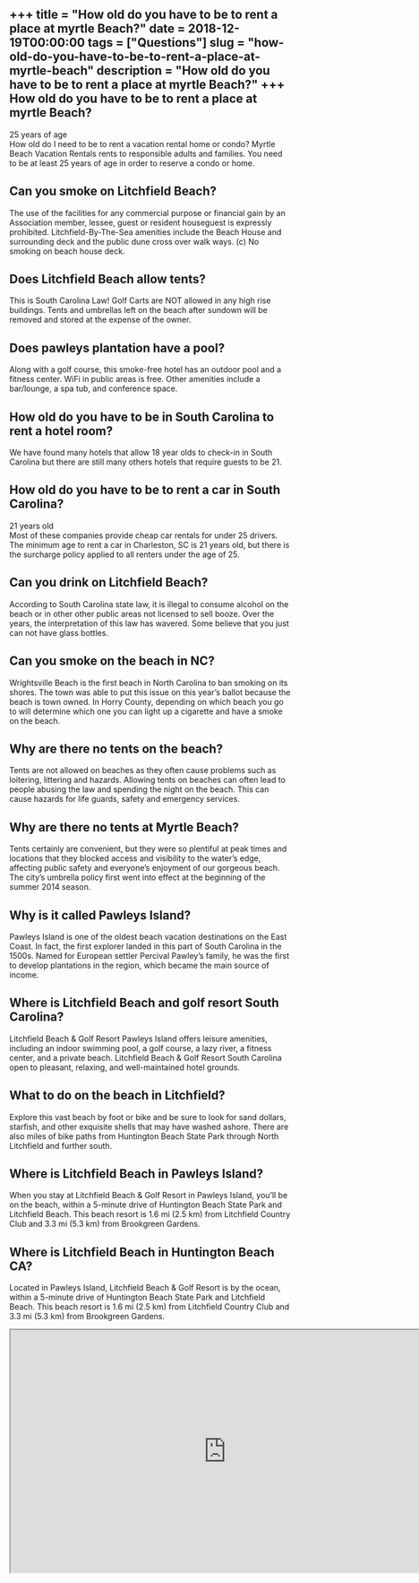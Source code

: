 +++
title = "How old do you have to be to rent a place at myrtle Beach?"
date = 2018-12-19T00:00:00
tags = ["Questions"]
slug = "how-old-do-you-have-to-be-to-rent-a-place-at-myrtle-beach"
description = "How old do you have to be to rent a place at myrtle Beach?"
+++
How old do you have to be to rent a place at myrtle Beach?
----------------------------------------------------------

25 years of age  
How old do I need to be to rent a vacation rental home or condo? Myrtle Beach Vacation Rentals rents to responsible adults and families. You need to be at least 25 years of age in order to reserve a condo or home.

Can you smoke on Litchfield Beach?
----------------------------------

The use of the facilities for any commercial purpose or financial gain by an Association member, lessee, guest or resident houseguest is expressly prohibited. Litchfield-By-The-Sea amenities include the Beach House and surrounding deck and the public dune cross over walk ways. (c) No smoking on beach house deck.

Does Litchfield Beach allow tents?
----------------------------------

This is South Carolina Law! Golf Carts are NOT allowed in any high rise buildings. Tents and umbrellas left on the beach after sundown will be removed and stored at the expense of the owner.

Does pawleys plantation have a pool?
------------------------------------

Along with a golf course, this smoke-free hotel has an outdoor pool and a fitness center. WiFi in public areas is free. Other amenities include a bar/lounge, a spa tub, and conference space.

How old do you have to be in South Carolina to rent a hotel room?
-----------------------------------------------------------------

We have found many hotels that allow 18 year olds to check-in in South Carolina but there are still many others hotels that require guests to be 21.

How old do you have to be to rent a car in South Carolina?
----------------------------------------------------------

21 years old  
Most of these companies provide cheap car rentals for under 25 drivers. The minimum age to rent a car in Charleston, SC is 21 years old, but there is the surcharge policy applied to all renters under the age of 25.

Can you drink on Litchfield Beach?
----------------------------------

According to South Carolina state law, it is illegal to consume alcohol on the beach or in other other public areas not licensed to sell booze. Over the years, the interpretation of this law has wavered. Some believe that you just can not have glass bottles.

Can you smoke on the beach in NC?
---------------------------------

Wrightsville Beach is the first beach in North Carolina to ban smoking on its shores. The town was able to put this issue on this year’s ballot because the beach is town owned. In Horry County, depending on which beach you go to will determine which one you can light up a cigarette and have a smoke on the beach.

Why are there no tents on the beach?
------------------------------------

Tents are not allowed on beaches as they often cause problems such as loitering, littering and hazards. Allowing tents on beaches can often lead to people abusing the law and spending the night on the beach. This can cause hazards for life guards, safety and emergency services.

Why are there no tents at Myrtle Beach?
---------------------------------------

Tents certainly are convenient, but they were so plentiful at peak times and locations that they blocked access and visibility to the water’s edge, affecting public safety and everyone’s enjoyment of our gorgeous beach. The city’s umbrella policy first went into effect at the beginning of the summer 2014 season.

Why is it called Pawleys Island?
--------------------------------

Pawleys Island is one of the oldest beach vacation destinations on the East Coast. In fact, the first explorer landed in this part of South Carolina in the 1500s. Named for European settler Percival Pawley’s family, he was the first to develop plantations in the region, which became the main source of income.

Where is Litchfield Beach and golf resort South Carolina?
---------------------------------------------------------

Litchfield Beach &amp; Golf Resort Pawleys Island offers leisure amenities, including an indoor swimming pool, a golf course, a lazy river, a fitness center, and a private beach. Litchfield Beach &amp; Golf Resort South Carolina open to pleasant, relaxing, and well-maintained hotel grounds.

What to do on the beach in Litchfield?
--------------------------------------

Explore this vast beach by foot or bike and be sure to look for sand dollars, starfish, and other exquisite shells that may have washed ashore. There are also miles of bike paths from Huntington Beach State Park through North Litchfield and further south.

Where is Litchfield Beach in Pawleys Island?
--------------------------------------------

When you stay at Litchfield Beach &amp; Golf Resort in Pawleys Island, you’ll be on the beach, within a 5-minute drive of Huntington Beach State Park and Litchfield Beach. This beach resort is 1.6 mi (2.5 km) from Litchfield Country Club and 3.3 mi (5.3 km) from Brookgreen Gardens.

Where is Litchfield Beach in Huntington Beach CA?
-------------------------------------------------

Located in Pawleys Island, Litchfield Beach &amp; Golf Resort is by the ocean, within a 5-minute drive of Huntington Beach State Park and Litchfield Beach. This beach resort is 1.6 mi (2.5 km) from Litchfield Country Club and 3.3 mi (5.3 km) from Brookgreen Gardens.

<iframe allow="accelerometer; autoplay; clipboard-write; encrypted-media; gyroscope; picture-in-picture" allowfullscreen="" class="__youtube_prefs__  epyt-is-override  no-lazyload" data-no-lazy="1" data-origheight="433" data-origwidth="770" data-skipgform_ajax_framebjll="" height="433" id="_ytid_95284" loading="lazy" src="https://www.youtube.com/embed/MhF0N8QY65E?enablejsapi=1&autoplay=0&cc_load_policy=0&cc_lang_pref=&iv_load_policy=1&loop=0&modestbranding=0&rel=1&fs=1&playsinline=0&autohide=2&theme=dark&color=red&controls=1&" title="YouTube player" width="770"></iframe>